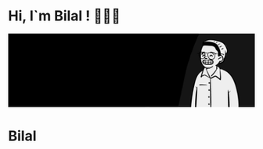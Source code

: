 <head>
  <link rel="stylesheet" href="https://github.com/thisisbillall/thisisbillall/blob/main/css/styles.css">
</head>

<h1>Hi, I`m Bilal ! 👋👨‍💻</h1>

<img src="https://github.com/thisisbillall/thisisbillall/blob/main/img/Banner.jpg"><h1 class="ab"> Bilal </h1></img>
<!--
**thisisbillall/thisisbillall** is a ✨ _special_ ✨ repository because its `README.md` (this file) appears on your GitHub profile.

Here are some ideas to get you started:

- 🔭 I’m currently working on ...
- 🌱 I’m currently learning ...
- 👯 I’m looking to collaborate on ...
- 🤔 I’m looking for help with ...
- 💬 Ask me about ...
- 📫 How to reach me: ...
- 😄 Pronouns: ...
- ⚡ Fun fact: ...
-->

